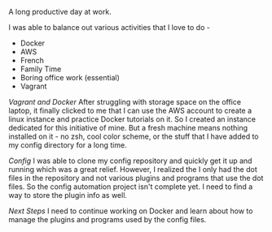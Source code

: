 A long productive day at work. 

I was able to balance out various activities that I love to do - 

- Docker
- AWS
- French
- Family Time
- Boring office work (essential)
- Vagrant 


*Vagrant and Docker*
After struggling with storage space on the office laptop, it finally clicked to me that I can use the AWS account to create a linux instance and practice Docker tutorials on it.
So I created an instance dedicated for this initiative of mine. But a fresh machine means nothing installed on it - no zsh, cool color scheme, or the stuff that I have added to my config directory for a long time. 

*Config*
I was able to clone my config repository and quickly get it up and running which was a great relief. However, I realized the I only had the dot files in the repository and not various plugins and programs that use the dot files. So the config automation project isn't complete yet. I need to find a way to store the plugin info as well. 

*Next Steps* 
I need to continue working on Docker and learn about how to manage the plugins and programs used by the config files. 

